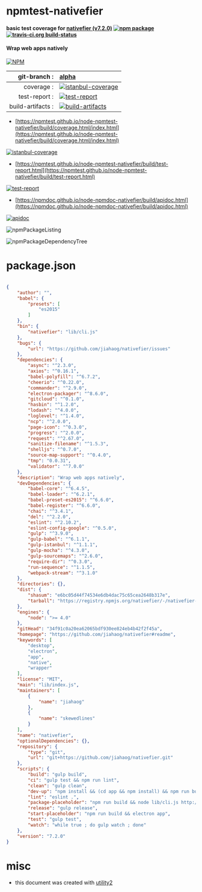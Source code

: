 # npmtest-nativefier

#### basic test coverage for  [nativefier (v7.2.0)](https://github.com/jiahaog/nativefier#readme)  [![npm package](https://img.shields.io/npm/v/npmtest-nativefier.svg?style=flat-square)](https://www.npmjs.org/package/npmtest-nativefier) [![travis-ci.org build-status](https://api.travis-ci.org/npmtest/node-npmtest-nativefier.svg)](https://travis-ci.org/npmtest/node-npmtest-nativefier)

#### Wrap web apps natively

[![NPM](https://nodei.co/npm/nativefier.png?downloads=true&downloadRank=true&stars=true)](https://www.npmjs.com/package/nativefier)

| git-branch : | [alpha](https://github.com/npmtest/node-npmtest-nativefier/tree/alpha)|
|--:|:--|
| coverage : | [![istanbul-coverage](https://npmtest.github.io/node-npmtest-nativefier/build/coverage.badge.svg)](https://npmtest.github.io/node-npmtest-nativefier/build/coverage.html/index.html)|
| test-report : | [![test-report](https://npmtest.github.io/node-npmtest-nativefier/build/test-report.badge.svg)](https://npmtest.github.io/node-npmtest-nativefier/build/test-report.html)|
| build-artifacts : | [![build-artifacts](https://npmtest.github.io/node-npmtest-nativefier/glyphicons_144_folder_open.png)](https://github.com/npmtest/node-npmtest-nativefier/tree/gh-pages/build)|

- [https://npmtest.github.io/node-npmtest-nativefier/build/coverage.html/index.html](https://npmtest.github.io/node-npmtest-nativefier/build/coverage.html/index.html)

[![istanbul-coverage](https://npmtest.github.io/node-npmtest-nativefier/build/screenCapture.buildCi.browser.%252Ftmp%252Fbuild%252Fcoverage.lib.html.png)](https://npmtest.github.io/node-npmtest-nativefier/build/coverage.html/index.html)

- [https://npmtest.github.io/node-npmtest-nativefier/build/test-report.html](https://npmtest.github.io/node-npmtest-nativefier/build/test-report.html)

[![test-report](https://npmtest.github.io/node-npmtest-nativefier/build/screenCapture.buildCi.browser.%252Ftmp%252Fbuild%252Ftest-report.html.png)](https://npmtest.github.io/node-npmtest-nativefier/build/test-report.html)

- [https://npmdoc.github.io/node-npmdoc-nativefier/build/apidoc.html](https://npmdoc.github.io/node-npmdoc-nativefier/build/apidoc.html)

[![apidoc](https://npmdoc.github.io/node-npmdoc-nativefier/build/screenCapture.buildCi.browser.%252Ftmp%252Fbuild%252Fapidoc.html.png)](https://npmdoc.github.io/node-npmdoc-nativefier/build/apidoc.html)

![npmPackageListing](https://npmtest.github.io/node-npmtest-nativefier/build/screenCapture.npmPackageListing.svg)

![npmPackageDependencyTree](https://npmtest.github.io/node-npmtest-nativefier/build/screenCapture.npmPackageDependencyTree.svg)



# package.json

```json

{
    "author": "",
    "babel": {
        "presets": [
            "es2015"
        ]
    },
    "bin": {
        "nativefier": "lib/cli.js"
    },
    "bugs": {
        "url": "https://github.com/jiahaog/nativefier/issues"
    },
    "dependencies": {
        "async": "^2.3.0",
        "axios": "^0.16.1",
        "babel-polyfill": "^6.7.2",
        "cheerio": "^0.22.0",
        "commander": "^2.9.0",
        "electron-packager": "^8.6.0",
        "gitcloud": "^0.1.0",
        "hasbin": "^1.2.0",
        "lodash": "^4.0.0",
        "loglevel": "^1.4.0",
        "ncp": "^2.0.0",
        "page-icon": "^0.3.0",
        "progress": "^2.0.0",
        "request": "^2.67.0",
        "sanitize-filename": "^1.5.3",
        "shelljs": "^0.7.0",
        "source-map-support": "^0.4.0",
        "tmp": "0.0.31",
        "validator": "^7.0.0"
    },
    "description": "Wrap web apps natively",
    "devDependencies": {
        "babel-core": "^6.4.5",
        "babel-loader": "^6.2.1",
        "babel-preset-es2015": "^6.6.0",
        "babel-register": "^6.6.0",
        "chai": "^3.4.1",
        "del": "^2.2.0",
        "eslint": "^2.10.2",
        "eslint-config-google": "^0.5.0",
        "gulp": "^3.9.0",
        "gulp-babel": "^6.1.1",
        "gulp-istanbul": "^1.1.1",
        "gulp-mocha": "^4.3.0",
        "gulp-sourcemaps": "^2.6.0",
        "require-dir": "^0.3.0",
        "run-sequence": "^1.1.5",
        "webpack-stream": "^3.1.0"
    },
    "directories": {},
    "dist": {
        "shasum": "e6bc05d44f74534e6db4dac75c65cea2648b317e",
        "tarball": "https://registry.npmjs.org/nativefier/-/nativefier-7.2.0.tgz"
    },
    "engines": {
        "node": ">= 4.0"
    },
    "gitHead": "34f91c0a20ea62065bdf930ee824eb4b42f2f45a",
    "homepage": "https://github.com/jiahaog/nativefier#readme",
    "keywords": [
        "desktop",
        "electron",
        "app",
        "native",
        "wrapper"
    ],
    "license": "MIT",
    "main": "lib/index.js",
    "maintainers": [
        {
            "name": "jiahaog"
        },
        {
            "name": "skewedlines"
        }
    ],
    "name": "nativefier",
    "optionalDependencies": {},
    "repository": {
        "type": "git",
        "url": "git+https://github.com/jiahaog/nativefier.git"
    },
    "scripts": {
        "build": "gulp build",
        "ci": "gulp test && npm run lint",
        "clean": "gulp clean",
        "dev-up": "npm install && (cd app && npm install) && npm run build",
        "lint": "eslint .",
        "package-placeholder": "npm run build && node lib/cli.js http://www.bennish.net/web-notifications.html ~/Desktop --overwrite --name notification-test --icon ./test-resources/iconSampleGrey.png --inject ./test-resources/test-injection.js --inject ./test-resources/test-injection.css && open ~/Desktop/notification-test-darwin-x64/notification-test.app",
        "release": "gulp release",
        "start-placeholder": "npm run build && electron app",
        "test": "gulp test",
        "watch": "while true ; do gulp watch ; done"
    },
    "version": "7.2.0"
}
```



# misc
- this document was created with [utility2](https://github.com/kaizhu256/node-utility2)

